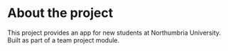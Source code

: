 # About the project

This project provides an app for new students at Northumbria University. Built as part of a team project module. 
